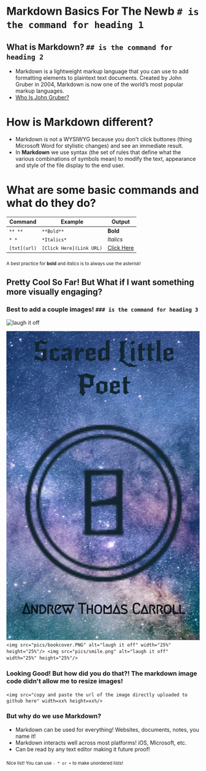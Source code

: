 # Markdown Basics For The Newb `# is the command for heading 1`

## What is Markdown? `## is the command for heading 2`
   - Markdown is a lightweight markup language that you can use to add formatting elements to plaintext text documents. 
   Created by John Gruber in 2004, Markdown is now one of the world’s most popular markup languages.
   - [Who Is John Gruber?](https://daringfireball.net/projects/markdown/)

# How is Markdown different?
  - Markdown is not a WYSIWYG because you don't click buttones (thing Microsoft Word for stylistic changes) and see an 
  immediate result.
  - In **Markdown** we use syntax (the set of rules that define what the various combinations of symbols mean) to 
  modify the text, appearance and style of the file display to the end user.
  
# What are some basic commands and what do they do?
  
| **Command** | **Example** | **Output** |
| ------- | ------- | ------ |
| `** **` | `**Bold**` | **Bold** |
| `* *` | `*Italics*` | *Italics* |
| `[txt](url)`| `[Click Here](Link URL)` | [Click Here](https://iamandrewcarroll.github.io/reading-notes/) |

<sub>A best practice for **bold** and *italics* is to always use the asterisk!</sub>
  
## Pretty Cool So Far!  But What if I want something more visually engaging?

### Best to add a couple images! `### is the command for heading 3`
  
![laugh it off](../pics/smile.PNG)

![buy my book](../pics/bookcover.PNG)
`<img src="pics/bookcover.PNG" alt="laugh it off" width="25%" height="25%"/> <img src="pics/smile.png" alt="laugh it off" width="25%" height="25%"/>`
  
### Looking Good!  But how did you do that?!  The markdown image code didn't allow me to resize images!
```
<img src="copy and paste the url of the image directly uploaded to github here" width=xx% height=xx%/>
```
  
### But why do we use Markdown?
- Markdown can be used for everything! Websites, documents, notes, you name it!
- Markdown interacts well across most platforms! iOS, Microsoft, etc.
- Can be read by any text editor making it future proof!
  
<sub>Nice list! You can use `- * or +` to make unordered lists!
      